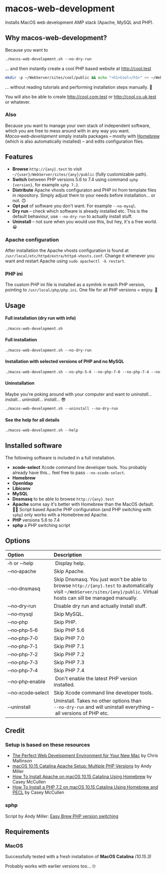 # macos-web-development

Installs MacOS web development AMP stack (Apache, MySQL and PHP).


## Why macos-web-development?

Because you want to

```bash
./macos‑web‑development.sh ‑‑no‑dry‑run
```

... and then instantly create a cool PHP based website at http://cool.test

```bash
mkdir ‑p ~/WebServer/sites/cool/public && echo "<h1>Cool</h1>" >> ~/WebServer/sites/cool/public/index.php
```

... without reading tutorials and performing installation steps manually. 🤩

You will also be able to create http://cool.com.test or http://cool.co.uk.test or whatever.

### Also

Because you want to manage your own stack of independent software, which you are free to mess around with in any way you want. *Macos‑web‑development* simply installs packages – mostly with [Homebrew](https://brew.sh) (which is also automatically installed) – and edits configuration files.



## Features

- **Browse** `http://{any}.test` to visit `~/{user}/WebServer/sites/{any}/public` (fully customizable path).
- **Switch** between PHP versions 5.6 to 7.4 using command `sphp {version}`, for example `sphp 7.2`.
- **Distribute** Apache vhosts configuraton and PHP ini from template files in repository. Simply adjust them to your needs before installation... or not. 🙃
- **Opt put** of software you don't want. For example `‑‑no‑mysql`.
- **Dry run** – check which software is already installed etc. This is the default behaviour, use `‑‑no‑dry‑run` to actually install stuff.
- **Uninstall** – not sure when you would use this, but hey, it's a free world. 😀

### Apache configuration

After installation the Apache vhosts configuration is found at `/usr/local/etc/httpd/extra/httpd‑vhosts.conf`. Change it whenever you want and restart Apache using `sudo apachectl ‑k restart`.


### PHP ini

The custom PHP ini file is installed as a symlink in each PHP version, pointing to `/usr/local/php/php.ini`. One file for all PHP versions = enjoy. 🥳


## Usage

#### Full installation (dry run with info)

```bash
./macos‑web‑development.sh
```


#### Full installation

```bash
./macos‑web‑development.sh ‑‑no‑dry‑run
```


#### Installation with selected versions of PHP and no MySQL

```bash
./macos‑web‑development.sh ‑‑no‑php‑5‑6 ‑‑no‑php‑7‑0 ‑‑no‑php‑7‑4 ‑‑no‑mysql ‑‑no‑dry‑run
```


#### Uninstallation

Maybe you're poking around with your computer and want to *uninstall... install... uninstall... install...* 😎

```bash
./macos‑web‑development.sh ‑‑uninstall ‑‑no‑dry‑run
```


#### See the help for all details

```bash
./macos‑web‑development.sh ‑‑help
```


## Installed software

The following software is included in a full installation.

- **xcode‑select** Xcode command line developer tools. You probably already have this... feel free to pass `‑‑no‑xcode‑select`.
- **Homebrew**
- **Openldap**
- **Libiconv**
- **MySQL**
- **Dnsmasq** to be able to browse `http://{any}.test`
- **Apache** some say it's better with Homebrew than the MacOS default. 🤷‍♂️ Script based Apache PHP configuration (and PHP switching with `sphp`) only works with a Homebrew:ed Apache.
- **PHP** versions 5.6 to 7.4
- **sphp** a PHP switching script


## Options

Option            | Description
:---              | :---
‑h or ‑‑help      | Display help.
‑‑no‑apache       | Skip Apache.
‑‑no‑dnsmasq      | Skip Dnsmasq. You just won't be able to browse `http://{any}.test` to automatically visit `~/WebServer/sites/{any}/public`. Virtual hosts can sill be managed manually.
‑‑no‑dry‑run      | Disable dry run and actually install stuff.
‑‑no‑mysql        | Skip MySQL.
‑‑no‑php          | Skip PHP.
‑‑no‑php‑5‑6      | Skip PHP 5.6
‑‑no‑php‑7‑0      | Skip PHP 7.0
‑‑no‑php‑7‑1      | Skip PHP 7.1
‑‑no‑php‑7‑2      | Skip PHP 7.2
‑‑no‑php‑7‑3      | Skip PHP 7.3
‑‑no‑php‑7‑4      | Skip PHP 7.4
‑‑no‑php‑enable   | Don't enable the latest PHP version installed.
‑‑no‑xcode‑select | Skip Xcode command line developer tools.
‑‑uninstall       | Uninstall. Takes no other options than `‑‑no‑dry‑run` and will uninstall everything – all versions of PHP etc.


## Credit

### Setup is based on these resources

- [The Perfect Web Development Environment for Your New Mac](https://mallinson.ca/posts/5/the-perfect-web-development-environment-for-your-new-mac) by Chris Mallinson
- [macOS 10.15 Catalina Apache Setup: Multiple PHP Versions](https://getgrav.org/blog/macos-catalina-apache-multiple-php-versions) by Andy Miller
- [How To Install Apache on macOS 10.15 Catalina Using Homebrew](https://medium.com/better-programming/how-to-install-apache-on-macos-10-15-catalina-using-homebrew-78373ad962eb) by Casey McCullen
- [How To Install a PHP 7.2 on macOS 10.15 Catalina Using Homebrew and PECL](https://medium.com/better-programming/how-to-install-a-php-7-2-on-macos-10-15-catalina-using-homebrew-and-pecl-ad5b6c9ffb17) by Casey McCullen

### sphp

Script by Andy Miller: [Easy Brew PHP version switching](https://gist.github.com/rhukster/f4c04f1bf59e0b74e335ee5d186a98e2)


## Requirements

### MacOS

Successfully tested with a fresh installation of **MacOS Catalina** *(10.15.3)*

Probably works with earlier versions too... 🙄